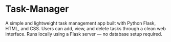 # Task-Manager
A simple and lightweight task management app built with Python Flask, HTML, and CSS. Users can add, view, and delete tasks through a clean web interface. Runs locally using a Flask server — no database setup required.
